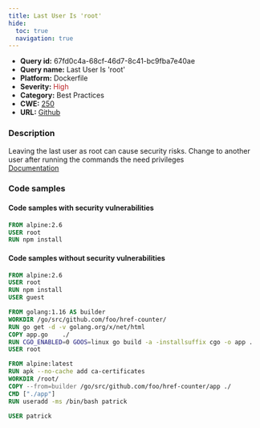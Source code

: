 ```yaml
---
title: Last User Is 'root'
hide:
  toc: true
  navigation: true
---
```


<style>
  .highlight .hll {
    background-color: #ff171742;
  }
  .md-content {
    max-width: 1100px;
    margin: 0 auto;
  }
</style>

-   **Query id:** 67fd0c4a-68cf-46d7-8c41-bc9fba7e40ae
-   **Query name:** Last User Is 'root'
-   **Platform:** Dockerfile
-   **Severity:** <span style="color:#bb2124">High</span>
-   **Category:** Best Practices
-   **CWE:** <a href="https://cwe.mitre.org/data/definitions/250.html" onclick="newWindowOpenerSafe(event, 'https://cwe.mitre.org/data/definitions/250.html')">250</a>
-   **URL:** [Github](https://github.com/Checkmarx/kics/tree/master/assets/queries/dockerfile/last_user_is_root)

### Description
Leaving the last user as root can cause security risks. Change to another user after running the commands the need privileges<br>
[Documentation](https://docs.docker.com/engine/reference/builder/#user)

### Code samples
#### Code samples with security vulnerabilities
```dockerfile title="Positive test num. 1 - dockerfile file" hl_lines="2"
FROM alpine:2.6
USER root
RUN npm install
```


#### Code samples without security vulnerabilities
```dockerfile title="Negative test num. 1 - dockerfile file"
FROM alpine:2.6
USER root
RUN npm install
USER guest
```
```dockerfile title="Negative test num. 2 - dockerfile file"
FROM golang:1.16 AS builder
WORKDIR /go/src/github.com/foo/href-counter/
RUN go get -d -v golang.org/x/net/html  
COPY app.go    ./
RUN CGO_ENABLED=0 GOOS=linux go build -a -installsuffix cgo -o app .
USER root

FROM alpine:latest  
RUN apk --no-cache add ca-certificates
WORKDIR /root/
COPY --from=builder /go/src/github.com/foo/href-counter/app ./
CMD ["./app"]
RUN useradd -ms /bin/bash patrick

USER patrick

```
